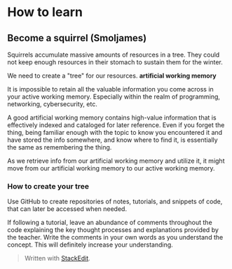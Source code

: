 

# How to learn

## Become a squirrel (Smoljames)
Squirrels accumulate massive amounts of resources in a tree.  They could not keep enough resources in their stomach to sustain them for the winter. 

We need to create a "tree" for our resources. **artificial working memory**

It is impossible to retain all the valuable information you come across in your active working memory. Especially within the realm of programming, networking, cybersecurity, etc. 

A good artificial working memory contains high-value information that is effectively indexed and cataloged for later reference. Even if you forget the thing, being familiar enough with the topic to know you encountered it and have stored the info somewhere, and know where to find it, is essentially the same as remembering the thing. 

As we retrieve info from our artificial working memory and utilize it, it might move from our artificial working memory to our active working memory. 

### How to create your tree
Use GitHub to create repositories of notes, tutorials, and snippets of code, that can later be accessed when needed. 

If following a tutorial, leave an abundance of comments throughout the code explaining the key thought processes and explanations provided by the teacher. Write the comments in your own words as you understand the concept. This will definitely increase your understanding. 

> Written with [StackEdit](https://stackedit.io/).
<!--stackedit_data:
eyJoaXN0b3J5IjpbLTEzMjEzNTUzODYsNzY3MDkyNTM2XX0=
-->